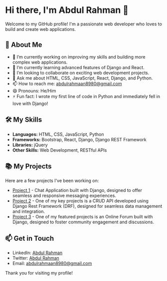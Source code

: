 # Hi there, I'm Abdul Rahman 👋

Welcome to my GitHub profile! I'm a passionate web developer who loves to build and create web applications.

## 🚀 About Me

- 🔭 I’m currently working on improving my skills and building more complex web applications.
- 🌱 I’m currently learning advanced features of Django and React.
- 👯 I’m looking to collaborate on exciting web development projects.
- 💬 Ask me about HTML, CSS, JavaScript, React, Django, and Python.
- 📫 How to reach me: abdulrahmaan8980@gmail.com
- 😄 Pronouns: He/Him
- ⚡ Fun fact:  I wrote my first line of code in Python and immediately fell in love with Django!

## 🛠️ My Skills

- **Languages:** HTML, CSS, JavaScript, Python
- **Frameworks:** Bootstrap, React, Django, Django REST Framework
- **Libraries:** jQuery
- **Other Skills:** Web Development, RESTful APIs


## 📚 My Projects

Here are a few projects I've been working on:

- [Project 1](https://github.com/AbdulRahman87/Chat-Application) - Chat Application built with Django, designed to offer seamless and responsive messaging experiences.
- [Project 2](https://github.com/AbdulRahman87/CRUD_API_Project) - One of my key projects is a CRUD API developed using Django Rest Framework (DRF), designed for seamless data management and integration.
- [Project 3](https://github.com/AbdulRahman87/Forum-App) - One of my featured projects is an Online Forum built with Django, designed to foster community engagement and discussions.

## 📫 Get in Touch

- LinkedIn: [Abdul Rahman](https://www.linkedin.com/in/abdul-rahman-2600a5220/)
- Twitter: [Abdul Rahman](https://x.com/Kaifans41274336)
- Email: abdulrahmaan8980@gmail.com

Thank you for visiting my profile!
